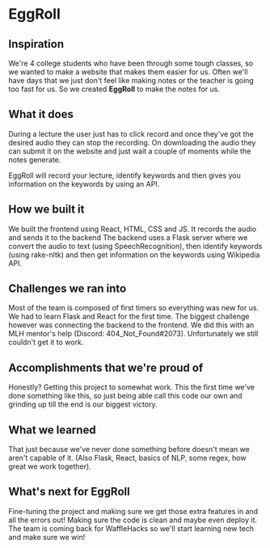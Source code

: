 # EggRoll
## Inspiration
We're 4 college students who have been through some tough classes, so we wanted to make a website that makes them easier for us. Often we'll have days that we just don't feel like making notes or the teacher is going too fast for us. So we created **EggRoll** to make the notes for us. 

## What it does
During a lecture the user just has to click record and once they've got the desired audio they can stop the recording. On downloading the audio they can submit it on the website and just wait a couple of moments while the notes generate.

EggRoll will record your lecture, identify keywords and then gives you information on the keywords by using an API.

## How we built it
We built the frontend using React, HTML, CSS and JS. It records the audio and sends it to the backend
The backend uses a Flask server where we convert the audio to text (using SpeechRecognition), then identify keywords (using rake-nltk) and then get information on the keywords using Wikipedia API.

## Challenges we ran into
Most of the team is composed of first timers so everything was new for us. We had to learn Flask and React for the first time. The biggest challenge however was connecting the backend to the frontend. We did this with an MLH mentor's help (Discord: 404_Not_Found#2073). Unfortunately we still couldn't get it to work. 

## Accomplishments that we're proud of
Honestly? Getting this project to somewhat work. This the first time we've done something like this, so just being able call this code our own and grinding up till the end is our biggest victory.

## What we learned
That just because we've never done something before doesn't mean we aren't capable of it. (Also Flask, React, basics of NLP, some regex, how great we work together).

## What's next for EggRoll
Fine-tuning the project and making sure we get those extra features in and all the errors out! Making sure the code is clean and maybe even deploy it. The team is coming back for WaffleHacks so we'll start learning new tech and make sure we win!
